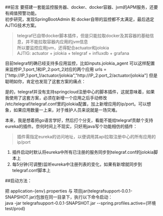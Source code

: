 ##前言
要搭建一套能监控服务器、docker、docker容器、jvm的APM服务，还要有阀值预警功能。  
初步研究，发现SpringBootAdmin 和 docker自带的监控都不太满足，最后选定AJTIG技术方案。  
>telegraf已自带docker脚本插件，但是只能拉取docker及其容器的基础信息，并不能拉取容器内应用的jvm信息  
所以要监控应用jvm，还得配合actuator和jolokia  
AJTIG: actuator + jolokia + telegraf + influxdb + grafana  

目前telegraf的确已经支持多应用监控，比如inputs.jolokia_agent 可以这样配置来监控IP_1:port_1和IP_2:port_2对应的两个应用 
urls = ["http://IP_1:port_1/actuator/jolokia","http://IP_2:port_2/actuator/jolokia"]
但是聪明如你，肯定也发现了这套方案的痛点：  

是的，telegraf并没有支持springcloud注册中心的脚本插件，这就意味着，如果我使用了这套方案，必须在新增一个应用之后手动修改
/etc/telegraf/telegraf.conf里的jolokia配置，加上新增应用的ip/port。可以想象，如果应用数量一上来，对于维护人员来说就是一场灾难。  

本来，我是想着把go语言学好，然后打个分支，看能不能给telegraf贡献个支持eureka的插件。奈何时间上不现实，只好用java写个功能相仿的插件：
>插件需指定eureka的访问地址，以便调用其api拉取注册中心的所有应用的ip/port  
1. 插件启动时默认将eureka中所有已注册的服务同步到telegraf.conf的jolokia脚本上
2. 每5分钟(可调整)监听eureka中注册列表的变化，如果有新增就同步到telegraf.conf脚本上

##启动方法：

把 application-{env}.properties 与 项目jar(telegrafsupport-0.0.1-SNAPSHOT.jar)包放在同一目录下，执行以下命令启动：  
java -jar telegrafsupport-0.0.1-SNAPSHOT.jar --spring.profiles.active={环境test/prod}

